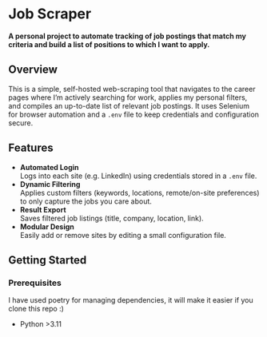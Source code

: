 # Job Scraper

**A personal project to automate tracking of job postings that match my criteria and build a list of positions to which I want to apply.**

## Overview

This is a simple, self-hosted web-scraping tool that navigates to the career pages where I’m actively searching for work, applies my personal filters, and compiles an up-to-date list of relevant job postings. It uses Selenium for browser automation and a `.env` file to keep credentials and configuration secure.

## Features

- **Automated Login**  
  Logs into each site (e.g. LinkedIn) using credentials stored in a `.env` file.  
- **Dynamic Filtering**  
  Applies custom filters (keywords, locations, remote/on-site preferences) to only capture the jobs you care about.  
- **Result Export**  
  Saves filtered job listings (title, company, location, link).  
- **Modular Design**  
  Easily add or remove sites by editing a small configuration file.

## Getting Started

### Prerequisites

I have used poetry for managing dependencies, it will make it easier if you clone this repo :)

- Python >3.11 

